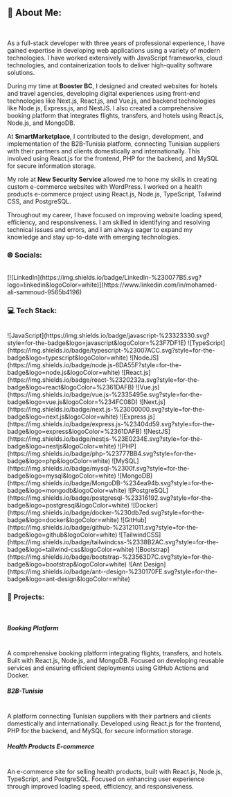 <h2>💫 About Me:</h2> <br />

As a full-stack developer with three years of professional experience, I have gained expertise in developing web applications using a variety of modern technologies. I have worked extensively with JavaScript frameworks, cloud technologies, and containerization tools to deliver high-quality software solutions.<br />

During my time at **Booster BC**, I designed and created websites for hotels and travel agencies, developing digital experiences using front-end technologies like Next.js, React.js, and Vue.js, and backend technologies like Node.js, Express.js, and NestJS. I also created a comprehensive booking platform that integrates flights, transfers, and hotels using React.js, Node.js, and MongoDB.<br />

At **SmartMarketplace**, I contributed to the design, development, and implementation of the B2B-Tunisia platform, connecting Tunisian suppliers with their partners and clients domestically and internationally. This involved using React.js for the frontend, PHP for the backend, and MySQL for secure information storage.<br />

My role at **New Security Service** allowed me to hone my skills in creating custom e-commerce websites with WordPress. I worked on a health products e-commerce project using React.js, Node.js, TypeScript, Tailwind CSS, and PostgreSQL.<br />

Throughout my career, I have focused on improving website loading speed, efficiency, and responsiveness. I am skilled in identifying and resolving technical issues and errors, and I am always eager to expand my knowledge and stay up-to-date with emerging technologies.<br />

<h3>🌐 Socials:</h3> <br />
[![LinkedIn](https://img.shields.io/badge/LinkedIn-%230077B5.svg?logo=linkedin&logoColor=white)](https://www.linkedin.com/in/mohamed-ali-sammoud-9565b4196)

<h3>💻 Tech Stack:</h3> <br />
![JavaScript](https://img.shields.io/badge/javascript-%23323330.svg?style=for-the-badge&logo=javascript&logoColor=%23F7DF1E) 
![TypeScript](https://img.shields.io/badge/typescript-%23007ACC.svg?style=for-the-badge&logo=typescript&logoColor=white) 
![NodeJS](https://img.shields.io/badge/node.js-6DA55F?style=for-the-badge&logo=node.js&logoColor=white) 
![React.js](https://img.shields.io/badge/react-%2320232a.svg?style=for-the-badge&logo=react&logoColor=%2361DAFB) 
![Vue.js](https://img.shields.io/badge/vue.js-%2335495e.svg?style=for-the-badge&logo=vue.js&logoColor=%234FC08D) 
![Next.js](https://img.shields.io/badge/next.js-%23000000.svg?style=for-the-badge&logo=next.js&logoColor=white) 
![Express.js](https://img.shields.io/badge/express.js-%23404d59.svg?style=for-the-badge&logo=express&logoColor=%2361DAFB) 
![NestJS](https://img.shields.io/badge/nestjs-%23E0234E.svg?style=for-the-badge&logo=nestjs&logoColor=white) 
![PHP](https://img.shields.io/badge/php-%23777BB4.svg?style=for-the-badge&logo=php&logoColor=white) 
![MySQL](https://img.shields.io/badge/mysql-%2300f.svg?style=for-the-badge&logo=mysql&logoColor=white) 
![MongoDB](https://img.shields.io/badge/MongoDB-%234ea94b.svg?style=for-the-badge&logo=mongodb&logoColor=white) 
![PostgreSQL](https://img.shields.io/badge/postgresql-%23316192.svg?style=for-the-badge&logo=postgresql&logoColor=white) 
![Docker](https://img.shields.io/badge/docker-%230db7ed.svg?style=for-the-badge&logo=docker&logoColor=white) 
![GitHub](https://img.shields.io/badge/github-%23121011.svg?style=for-the-badge&logo=github&logoColor=white) 
![TailwindCSS](https://img.shields.io/badge/tailwindcss-%2338B2AC.svg?style=for-the-badge&logo=tailwind-css&logoColor=white) 
![Bootstrap](https://img.shields.io/badge/bootstrap-%23563D7C.svg?style=for-the-badge&logo=bootstrap&logoColor=white) 
![Ant Design](https://img.shields.io/badge/ant--design-%230170FE.svg?style=for-the-badge&logo=ant-design&logoColor=white) 

<h3>🌟 Projects:</h3> <br />
<h5>Booking Platform</h5> <br />
A comprehensive booking platform integrating flights, transfers, and hotels. Built with React.js, Node.js, and MongoDB. Focused on developing reusable services and ensuring efficient deployments using GitHub Actions and Docker.<br />

<h5>B2B-Tunisia</h5> <br />
A platform connecting Tunisian suppliers with their partners and clients domestically and internationally. Developed using React.js for the frontend, PHP for the backend, and MySQL for secure information storage.<br />

<h5>Health Products E-commerce</h5> <br />
An e-commerce site for selling health products, built with React.js, Node.js, TypeScript, and PostgreSQL. Focused on enhancing user experience through improved loading speed, efficiency, and responsiveness.<br />
